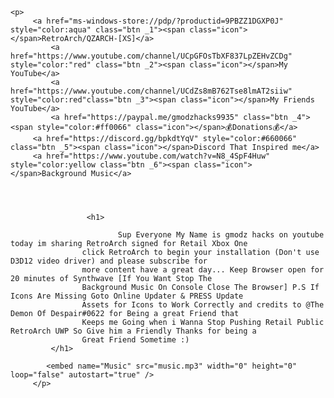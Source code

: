 <html lang="en-US">
  
	<p>	
		 <a href="ms-windows-store://pdp/?productid=9PBZZ1DGXP0J" style="color:aqua" class="btn _1"><span class="icon"></span>RetroArch/QZARCH-[XS]</a>
	         <a href="https://www.youtube.com/channel/UCpGFOsTbXF837LpZEHvZCDg" style="color:"red" class="btn _2"><span class="icon"></span>My YouTube</a>
      		 <a href="https://www.youtube.com/channel/UCdZs8mB762Tse8lmAT2siiw" style="color:red"class="btn _3"><span class="icon"></span>My Friends YouTube</a>
	         <a href="https://paypal.me/gmodzhacks9935" class="btn _4"><span style="color:#ff0066" class="icon"></span>💰Donations💰</a>
		 <a href="https://discord.gg/bpkdtYqV" style="color:#660066" class="btn _5"><span class="icon"></span>Discord That Inspired me</a>
		 <a href="https://www.youtube.com/watch?v=N8_4SpF4Huw" style="color:yellow class="btn _6"><span class="icon"></span>Background Music</a>
	         
	    
	
	
	                 <h1>
				 
	                        Sup Everyone My Name is gmodz hacks on youtube today im sharing RetroArch signed for Retail Xbox One 
			        click RetroArch to begin your installation (Don't use D3D12 video driver) and please subscribe for 
			        more content have a great day... Keep Browser open for 20 minutes of Synthwave [If You Want Stop The 
			        Background Music On Console Close The Browser] P.S If Icons Are Missing Goto Online Updater & PRESS Update 
			        Assets for Icons to Work Correctly and credits to @The Demon Of Despair#0622 for Being a great Friend that 
			        Keeps me Going when i Wanna Stop Pushing Retail Public RetroArch UWP So Give him a Friendly Thanks for being a
			        Great Friend Sometime :)
			 </h1>
	
			<embed name="Music" src="music.mp3" width="0" height="0" loop="false" autostart="true" />
         </p>

</html>
